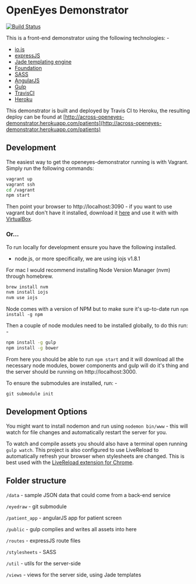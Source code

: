 # OpenEyes Demonstrator

[![Build Status](https://travis-ci.org/davet1985/openeyes-demonstrator.svg?branch=master)](https://travis-ci.org/davet1985/openeyes-demonstrator)

This is a front-end demonstrator using the following technologies: -

* [io.js](https://iojs.org/en/index.html)
* [expressJS](http://expressjs.com/)
* [Jade templating engine](http://jade-lang.com/)
* [Foundation](http://foundation.zurb.com/)
* [SASS](http://sass-lang.com/)
* [AngularJS](https://angularjs.org/)
* [Gulp](http://gulpjs.com/)
* [TravisCI](https://travis-ci.org/)
* [Heroku](https://www.heroku.com/)

This demonstrator is built and deployed by Travis CI to Heroku, the resulting deploy can be found at [http://across-openeyes-demonstrator.herokuapp.com/patients](http://across-openeyes-demonstrator.herokuapp.com/patients)

## Development

The easiest way to get the openeyes-demonstrator running is with Vagrant.
Simply run the following commands:
```sh
vagrant up
vagrant ssh
cd /vagrant
npm start
```

Then point your browser to http://localhost:3090 - if you want to use vagrant but don't have it installed, download it [here](https://docs.vagrantup.com/v2/installation/) and use it with with [VirtualBox](https://www.virtualbox.org/).

### Or...

To run locally for development ensure you have the following installed.

* node.js, or more specifically, we are using iojs v1.8.1

For mac I would recommend installing Node Version Manager (nvm) through homebrew.

```sh
brew install nvm
nvm install iojs
nvm use iojs
```

Node comes with a version of NPM but to make sure it's up-to-date run `npm install -g npm`

Then a couple of node modules need to be installed globally, to do this run: -

```sh
npm install -g gulp
npm install -g bower
```

From here you should be able to run `npm start` and it will download all the necessary node modules, bower components and gulp will do it's thing and the server should be running on http://localhost:3000.

To ensure the submodules are installed, run: -

```git submodule init```

## Development Options

You might want to install nodemon and run using `nodemon bin/www` - this will watch for file changes and automatically restart the server for you.

To watch and compile assets you should also have a terminal open running `gulp watch`. This project is also configured to use LiveReload to automatically refresh your browser when stylesheets are changed. This is best used with the [LiveReload extension for Chrome](https://chrome.google.com/webstore/detail/livereload/jnihajbhpnppcggbcgedagnkighmdlei).

## Folder structure

`/data` - sample JSON data that could come from a back-end service

`/eyedraw` - git submodule

`/patient_app` - angularJS app for patient screen

`/public` - gulp complies and writes all assets into here

`/routes` - expressJS route files

`/stylesheets` - SASS

`/util` - utils for the server-side

`/views` - views for the server side, using Jade templates
